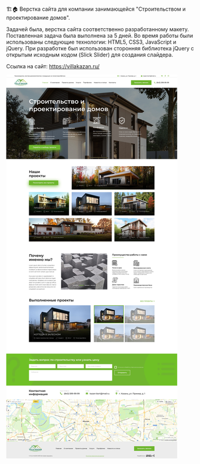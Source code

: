 🏗️🏠 Верстка сайта для компании занимающейся "Строительством и проектирование домов".

Задачей была, верстка сайта соответственно разработанному макету. Поставленная задача была выполнена за 5 дней. Во время работы были использованы следующие технологии: HTML5, CSS3, JavaScript и jQuery. При разработке был использован сторонняя библиотека jQuery с открытым исходным кодом (Slick Slider) для создания слайдера.

Ссылка на сайт: https://villakazan.ru/

![HomePage](Home.jpg?raw=true "Главная страница")
